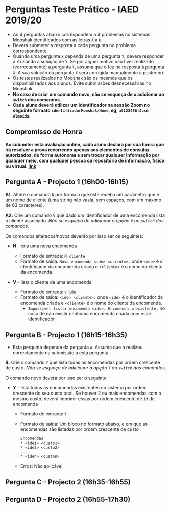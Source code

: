 # Perguntas Teste Prático - IAED 2019/20

- As 4 perguntas abaixo correspondem a 4 problemas no sistemas Mooshak identificados com as letras `A` a `D`.
- Deverá submeter a resposta a cada pergunta no problema correspondente.
- Quando uma pergunta `X` dependa de uma pergunta `Y`, deverá responder a `X` usando a solução de `Y`. Se por algum motivo não tiver realizado (correctamente) a pergunta `Y`, assuma que o fez na resposta à pergunta `X`. A sua solução da pergunta `X` será corrigida manualmente a posteriori.
- Os testes realizados no Mooshak são os mesmos que os disponibilizados aos alunos. Evite submissões desnecessárias no Mooshak.
- __No caso de criar um comando novo, não se esqueça de o adicionar ao `switch` dos comandos.__
- __Cada aluno deverá utilizar um identificador na sessão Zoom no seguinte formato `identificadorMooshak/Nome`, eg, `al123456:José Almeida`.__

## Compromisso de Honra

__Ao submeter esta avaliação online, cada aluno declara por sua honra que irá resolver a prova recorrendo apenas aos elementos de consulta autorizados, de forma autónoma e sem trocar qualquer informação por qualquer meio, com qualquer pessoa ou repositório de informação, físico ou virtual. [link](https://sartre.tecnico.ulisboa.pt/codigo-honra/)__

## Pergunta A - Projecto 1 (16h00-16h15)

__A1.__ Altere o comando `N` por forma a que este receba um parâmetro que é um nome de cliente (uma string não vazia, sem espaços, com um máximo de 63 caracteres).

__A2.__ Crie um comando `V` que dado um identificador de uma encomenda lista o cliente associado. _Não se esqueça de adicionar a opção `V` ao `switch` dos comandos_.

Os comandos alterados/novos deverão por isso ser os seguintes:

- __N__ - cria uma nova encomenda
  - Formato de entrada: `N cliente`
  - Formato de saída: `Nova encomenda <ide> <cliente>.` onde `<ide>` é o identificador da encomenda criada e `<cliente>` é o nome do cliente da encomenda.

- __V__ - lista o cliente de uma encomenda
  - Formato de entrada: `V ide`
  - Formato de saída: `<ide> <cliente>.` onde `<ide>` é o identificador da encomenda criada e `<cliente>` é o nome do cliente da encomenda.
    - `Impossivel listar encomenda <ide>. Encomenda inexistente.` no caso de não existir nenhuma encomenda criada com esse identificador

## Pergunta B - Projecto 1 (16h15-16h35)

- Esta pergunta depende da pergunta `A`. Assuma que a realizou correctamente na submissão a esta pergunta.

__B.__ Crie o comando `Y` que lista todas as encomendas por ordem crescente de custo. _Não se esqueça de adicionar a opção `Y` ao `switch` dos comandos_.

O comando novo deverá por isso ser o seguinte:

- __Y__ - lista todas as encomendas existentes no sistema por ordem crescente do seu custo total. Se houver 2 ou mais encomendas com o mesmo custo, deverá imprimir essas por ordem crescente de `id` de encomenda
  - Formato de entrada: `Y`
  - Formato de saída: Um bloco no formato abaixo, e em que as encomendas são listadas por ordem crescente de custo

        Encomendas
        * <ide1> <custo1>
        * <ide2> <custo2>
        ...
        * <iden> <custon>
  - Erros: Não aplicável

## Pergunta C - Projecto 2 (16h35-16h55)

## Pergunta D - Projecto 2 (16h55-17h30)
